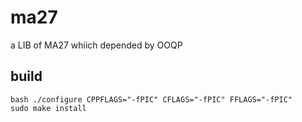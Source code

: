 # ma27
a LIB of MA27 whiich depended by OOQP

## build  

`bash ./configure CPPFLAGS="-fPIC" CFLAGS="-fPIC" FFLAGS="-fPIC"`  
`sudo make install`
